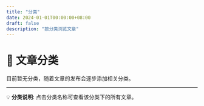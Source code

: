 ```yaml
---
title: "分类"
date: 2024-01-01T00:00:00+08:00
draft: false
description: "按分类浏览文章"
---
```


# 📂 文章分类

目前暂无分类，随着文章的发布会逐步添加相关分类。

---

💡 **分类说明**: 点击分类名称可查看该分类下的所有文章。
